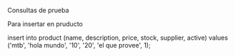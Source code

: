 Consultas de prueba

Para insertar en pruducto

insert into product (name, description, price, stock, supplier, active) values ('mtb', 'hola mundo', '10', '20', 'el que provee', 1);